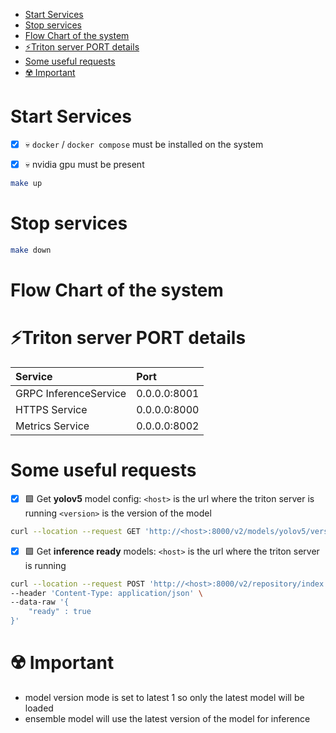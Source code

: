 - [Start Services](#start-services)
- [Stop services](#stop-services)
- [Flow Chart of the system](#flow-chart-of-the-system)
- [⚡Triton server PORT details](#triton-server-port-details)
- [Some useful requests](#some-useful-requests)
- [☢️ Important](#️-important)

# Start Services

- [x] 💀 `docker` / `docker compose` must be installed on the system
- [x] 💀 nvidia gpu must be present


```bash
make up
```

# Stop services

```bash
make down
```

# Flow Chart of the system




# ⚡Triton server PORT details

|**Service** | **Port** |
|:------|:-------|
|GRPC InferenceService|0.0.0.0:8001|
|HTTPS Service|0.0.0.0:8000|
|Metrics Service|0.0.0.0:8002|


# Some useful requests

 - [x] 🟩 Get **yolov5** model config:
`<host>` is the url where the triton server is running
`<version>` is the version of the model

```bash
curl --location --request GET 'http://<host>:8000/v2/models/yolov5/versions/<version>/config'
```

- [x] 🟩 Get **inference ready** models:
`<host>` is the url where the triton server is running

```bash
curl --location --request POST 'http://<host>:8000/v2/repository/index' \
--header 'Content-Type: application/json' \
--data-raw '{
    "ready" : true
}'
```

# ☢️ Important

 - model version mode is set to latest 1 so only the latest model will be loaded
 - ensemble model will use the latest version of the model for inference

